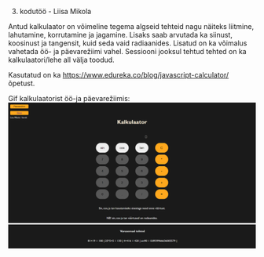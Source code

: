 3. kodutöö - Liisa Mikola

Antud kalkulaator on võimeline tegema algseid tehteid nagu näiteks liitmine, lahutamine, korrutamine ja jagamine. Lisaks saab arvutada ka siinust, koosinust ja tangensit, 
kuid seda vaid radiaanides. Lisatud on ka võimalus vahetada öö- ja päevarežiimi vahel. Sessiooni jooksul tehtud tehted on ka kalkulaatori/lehe all välja toodud.

Kasutatud on ka https://www.edureka.co/blog/javascript-calculator/ õpetust.

Gif kalkulaatorist öö-ja päevarežiimis:
![alt text](https://github.com/liismik/eesrakendused2021/blob/main/3-kodutoo/calc.gif)
![alt_text](https://github.com/liismik/eesrakendused2021/blob/main/3-kodutoo/calc2.gif)
